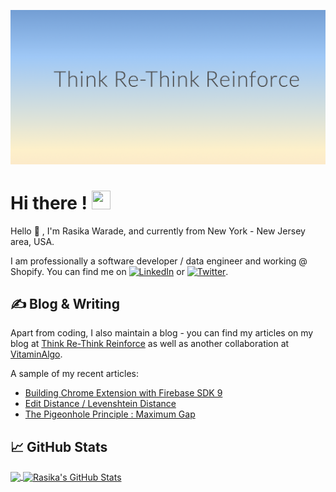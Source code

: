 [![Header](https://github.com/RasikaWarade/RasikaWarade/blob/main/header.png "Header")](https://rasikawarade.github.io)

<!--
**RasikaWarade/RasikaWarade** is a ✨ _special_ ✨ repository because its `README.md` (this file) appears on your GitHub profile.

Here are some ideas to get you started:

- 🔭 I’m currently working on ...
- 🌱 I’m currently learning ...
- 👯 I’m looking to collaborate on ...
- 🤔 I’m looking for help with ...
- 💬 Ask me about ...
- 📫 How to reach me: ...
- 😄 Pronouns: ...
- ⚡ Fun fact: ...
-->
# Hi there ! <img src="https://raw.githubusercontent.com/MartinHeinz/MartinHeinz/master/wave.gif" width="30px" height="30px" />
Hello :wave: , I'm Rasika Warade, and currently from New York - New Jersey area, USA.

I am professionally a software developer / data engineer and working @ Shopify. You can find me on [![LinkedIn][3.2]][3] or [![Twitter][1.2]][1].

## &#x270d; Blog & Writing

Apart from coding, I also maintain a blog - you can find my articles on my blog at [Think Re-Think Reinforce](https://rasikawarade.github.io/think-rethink-reinforce/) as well as another collaboration at [VitaminAlgo](https://vitaminalgo.io/).

A sample of my recent articles:

<!-- BLOG-POST-LIST:START -->
- [Building Chrome Extension with Firebase SDK 9](https://rasikawarade.github.io/think-rethink-reinforce/chrome-extension/firebase/webpack/javascript/2022/02/06/firebase-auth-chrome-webpack.html)
- [Edit Distance / Levenshtein Distance](https://vitaminalgo.io/edit-distance-levenshtein-distance)
- [The Pigeonhole Principle : Maximum Gap](https://vitaminalgo.io/the-pigeonhole-principle-maximum-gap)
<!-- BLOG-POST-LIST:END -->

<!-- links to social media icons -->

<!-- icons with padding -->

[1.1]: http://i.imgur.com/tXSoThF.png (twitter icon with padding)
[2.1]: http://i.imgur.com/0o48UoR.png (github icon with padding)

<!-- icons without padding -->

[1.2]: http://i.imgur.com/wWzX9uB.png (twitter icon without padding)
[2.2]: http://i.imgur.com/9I6NRUm.png (github icon without padding)
[3.2]: https://raw.githubusercontent.com/MartinHeinz/MartinHeinz/master/linkedin-3-16.png (LinkedIn icon without padding)


<!-- links to your social media accounts -->

[1]: https://twitter.com/Rasika5W
[2]: https://github.com/RasikaWarade
[3]: https://www.linkedin.com/in/rasikawarade


<!-- Resources -->
<!-- Icons: https://simpleicons.org/ -->
<!-- GitHub Stats: https://github.com/anuraghazra/github-readme-stats -->
<!-- Emojis: https://emojipedia.org/emoji/ -->
<!-- HTML Emojis: https://www.fileformat.info/index.htm -->
<!-- Shields: https://shields.io/ -->

<!-- ## 🔧 Technologies & Tools -->
<!-- ![](https://img.shields.io/badge/Editor-IntelliJ_IDEA-informational?style=flat&logo=intellij-idea&logoColor=white&color=2bbc8a) -->
<!-- ![](https://img.shields.io/badge/Code-Python-informational?style=flat&logo=python&logoColor=white&color=2bbc8a) -->
<!-- ![](https://img.shields.io/badge/Code-JavaScript-informational?style=flat&logo=javascript&logoColor=white&color=2bbc8a) -->
<!-- ![](https://img.shields.io/badge/Shell-Bash-informational?style=flat&logo=gnu-bash&logoColor=white&color=2bbc8a) -->
<!-- ![](https://img.shields.io/badge/Tools-PostgreSQL-informational?style=flat&logo=postgresql&logoColor=white&color=2bbc8a) -->
<!-- ![](https://img.shields.io/badge/Tools-Docker-informational?style=flat&logo=docker&logoColor=white&color=2bbc8a) -->
<!-- ![](https://img.shields.io/badge/Tools-Kubernetes-informational?style=flat&logo=kubernetes&logoColor=white&color=2bbc8a) -->


## &#x1f4c8; GitHub Stats

<a href="https://github.com/RasikaWarade">
  <img align="center" src="https://github-readme-stats.vercel.app/api/top-langs/?username=RasikaWarade&title_color=ffffff&text_color=c9cacc&icon_color=2bbc8a&bg_color=1d1f21&langs_count=5" />
</a>
<a href="https://github.com/RasikaWarade">
  <img align="center" src="https://github-readme-stats.vercel.app/api?username=RasikaWarade&show_icons=true&line_height=40&count_private=true&title_color=ffffff&text_color=c9cacc&icon_color=2bbc8a&bg_color=1d1f21" alt="Rasika's GitHub Stats" />
</a>
